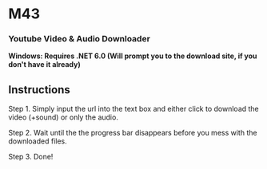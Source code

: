 # M43
### Youtube Video &amp; Audio Downloader
__Windows: Requires .NET 6.0 (Will prompt you to the download site, if you don't have it already)__

## Instructions

Step 1. Simply input the url into the text box and either click to download the video (+sound) or only the audio.
   
Step 2. Wait until the the progress bar disappears before you mess with the downloaded files.

Step 3. Done!
